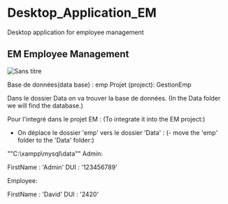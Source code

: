 # Desktop_Application_EM
Desktop application for employee management
## EM Employee Management

![Sans titre](https://user-images.githubusercontent.com/79658236/212333135-adc8a466-1891-4faa-a30e-122aea8b1add.gif)

Base de données(data base) : emp
Projet (project): GestionEmp

Dans le dossier Data on va trouver la base de données.
 (In the Data folder we will find the database.)

Pour l'integré dans le projet EM :
      (To integrate it into the EM project:)
      
- On déplace le dossier 'emp' vers le dossier 'Data' :
          (- move the 'emp' folder to the 'Data' folder:)
                
""C:\xampp\mysql\data""
Admin:

FirstName : 'Admin'
DUI : '123456789'

Employee:

FirstName : 'David'
DUI : '2420'
